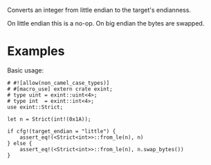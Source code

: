 Converts an integer from little endian to the target's endianness.

On little endian this is a no-op. On big endian the bytes are swapped.

# Examples

Basic usage:

```
# #![allow(non_camel_case_types)]
# #[macro_use] extern crate exint;
# type uint = exint::uint<4>;
# type int  = exint::int<4>;
use exint::Strict;

let n = Strict(int!(0x1A));

if cfg!(target_endian = "little") {
    assert_eq!(<Strict<int>>::from_le(n), n)
} else {
    assert_eq!(<Strict<int>>::from_le(n), n.swap_bytes())
}
```
